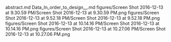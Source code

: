 abstract.md
Data_In_order_to_design__.md
figures/Screen Shot 2016-12-13 at 9.30.59 PM/Screen Shot 2016-12-13 at 9.30.59 PM.png
figures/Screen Shot 2016-12-13 at 9.52.18 PM/Screen Shot 2016-12-13 at 9.52.18 PM.png
figures/Screen Shot 2016-12-13 at 10.14.16 PM/Screen Shot 2016-12-13 at 10.14.16 PM.png
figures/Screen Shot 2016-12-13 at 10.27.06 PM/Screen Shot 2016-12-13 at 10.27.06 PM.png
